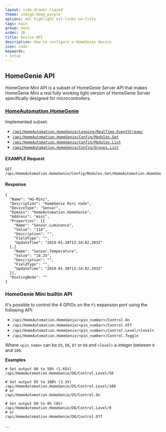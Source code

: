 ```yaml
---
layout: side_drawer.liquid
theme: indigo-deep_purple
options: mdl highlight ext-links no-title
tags: main
group: main
order: 30
title: Device API
description: How to configure a HomeGenie device
icon: code
keywords:
- setup
---
```




## HomeGenie API

HomeGenie Mini API is a subset of HomeGenie Server API that makes HomeGenie Mini a real
fully working light version of HomeGenie Server specifically designed for microcontrollers.

### [HomeAutomation.HomeGenie](https://genielabs.github.io/HomeGenie/api/mig/core_api_config.html)

Implemented subset:

- [`/api/HomeAutomation.HomeGenie/Logging/RealTime.EventStream/`](https://genielabs.github.io/HomeGenie/api/mig/core_api_logging.html#1)
- [`/api/HomeAutomation.HomeGenie/Config/Modules.Get`](https://genielabs.github.io/HomeGenie/api/mig/core_api_config.html#2)
- [`/api/HomeAutomation.HomeGenie/Config/Modules.List`](https://genielabs.github.io/HomeGenie/api/mig/core_api_config.html#3)
- [`/api/HomeAutomation.HomeGenie/Config/Groups.List`](https://genielabs.github.io/HomeGenie/api/mig/core_api_config.html#4)

#### EXAMPLE Request

```
GET /api/HomeAutomation.HomeGenie/Config/Modules.Get/HomeAutomation.HomeGenie/mini
```

#### Response

```
{
  "Name": "HG-Mini",
  "Description": "HomeGenie Mini node",
  "DeviceType": "Sensor",
  "Domain": "HomeAutomation.HomeGenie",
  "Address": "mini",
  "Properties": [{
    "Name": "Sensor.Luminance",
    "Value": "114",
    "Description": "",
    "FieldType": "",
    "UpdateTime": "2019-01-30T13:34:02.293Z"
  },{
    "Name": "Sensor.Temperature",
    "Value": "18.25",
    "Description": "",
    "FieldType": "",
    "UpdateTime": "2019-01-30T13:34:02.293Z"
  }],
  "RoutingNode": ""
}
```

### HomeGenie Mini builtin API

It's possible to control the 4 GPIOs on the `P1` expansion port using the following API:

- `/api/HomeAutomation.HomeGenie/<pin_number>/Control.On`
- `/api/HomeAutomation.HomeGenie/<pin_number>/Control.Off`
- `/api/HomeAutomation.HomeGenie/<pin_number>/Control.Level/<level>`
- `/api/HomeAutomation.HomeGenie/<pin_number>/Control.Toggle`

Where `<pin_name>` can be `D5`, `D6`, `D7` or `D8` and `<level>` a integer between `0` and `100`.

**Examples**

```
# Set output D6 to 50% (1.65V)
/api/HomeAutomation.HomeGenie/D6/Control.Level/50

# Set output D5 to 100% (3.3V)
/api/HomeAutomation.HomeGenie/D5/Control.Level/100
# or
/api/HomeAutomation.HomeGenie/D5/Control.On

# Set output D8 to 0% (0V)
/api/HomeAutomation.HomeGenie/D8/Control.Level/0
# or
/api/HomeAutomation.HomeGenie/D8/Control.Off
```




...


